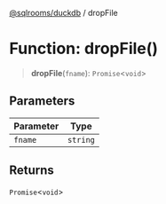 [@sqlrooms/duckdb](../index.md) / dropFile

# Function: dropFile()

> **dropFile**(`fname`): `Promise`\<`void`\>

## Parameters

| Parameter | Type |
| ------ | ------ |
| `fname` | `string` |

## Returns

`Promise`\<`void`\>
